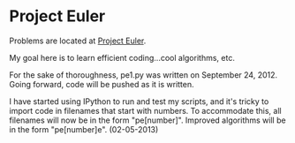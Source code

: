 <h1>Project Euler</h1>
<p>Problems are located at <a href="http://projecteuler.net/">Project Euler</a>.</p>
<p>My goal here is to learn efficient coding...cool algorithms, etc.</p>
<p>For the sake of thoroughness, pe1.py was written on September 24, 2012. Going forward, code will be pushed as it is written.</p>

<p>I have started using IPython to run and test my scripts, and it's tricky to
import code in filenames that start with numbers. To accommodate this, all
filenames will now be in the form "pe[number]". Improved algorithms will be in
the form "pe[number]e". (02-05-2013)</p>
